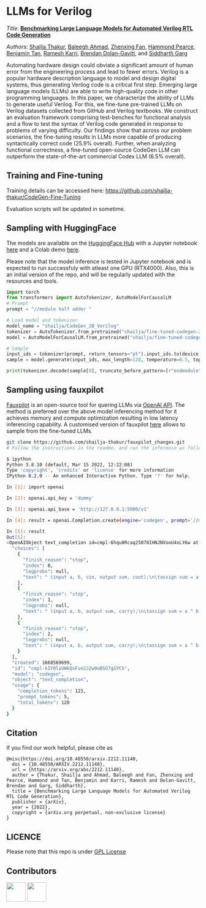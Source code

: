 # LLMs for Verilog 

*Title*: [__Benchmarking Large Language Models for Automated Verilog RTL Code Generation__](https://arxiv.org/abs/2212.11140)

*Authors*: [Shailja Thakur](https://shailja-thakur.github.io/), [Baleegh Ahmad](), [Zhenxing Fan](), [Hammond Pearce](), [Benjamin Tan](), [Ramesh Karri](), [Brendan Dolan-Gavitt](), and [Siddharth Garg]() 

Automating hardware design could obviate a significant amount of human error from the engineering process and lead to fewer errors. 
Verilog is a popular hardware description language to model and design digital systems, thus generating Verilog code is a critical first step. 
Emerging large language models (LLMs) are able to write high-quality code in other programming languages. 
In this paper, we characterize the ability of LLMs to generate useful Verilog. For this, we fine-tune pre-trained LLMs on Verilog datasets collected from GitHub and Verilog textbooks.
We construct an evaluation framework comprising test-benches for functional analysis and a flow to test the syntax of Verilog code generated in response to problems of varying difficulty. 
Our findings show that across our problem scenarios, the fine-tuning results in LLMs more capable of producing syntactically correct code (25.9\% overall).
Further, when analyzing functional correctness, a fine-tuned open-source CodeGen LLM can outperform the state-of-the-art commercial Codex LLM (6.5\% overall).

<!---
<p align="center">
  <img src="assets/two.gif" width="60%">
</p>
-->

## Training and Fine-tuning

Training details can be accessed here: https://github.com/shailja-thakur/CodeGen-Fine-Tuning

Evaluation scripts will be updated in sometime.
<!--
https://github.com/shailja-thakur/benchmarking-LLM-Verilog/scripts
-->
## Sampling with HuggingFace

The models are available on the [HuggingFace Hub](https://huggingface.co/models?search=verilog) with a Jupyter notebook [here](https://github.com/shailja-thakur/benchmarking-LLM-Verilog/blob/main/VGen_Demo_notebook.ipynb) and a Colab demo [here](https://colab.research.google.com/drive/XYZ?usp=sharing).

Please note that the model inference is tested in Jupyter notebook and is expected to run successfuly with atleast one GPU (RTX4000). Also, this is an initial version of the repo, and will be regularly updated with the resources and tools.


```python
import torch
from transformers import AutoTokenizer, AutoModelForCausalLM
# Prompt
prompt = "//module half adder "

# Load model and tokenizer
model_name = "shailja/CodeGen_2B_Verilog"
tokenizer = AutoTokenizer.from_pretrained("shailja/fine-tuned-codegen-2B-Verilog")
model = AutoModelForCausalLM.from_pretrained("shailja/fine-tuned-codegen-2B-Verilog").to(device)

# Sample
input_ids = tokenizer(prompt, return_tensors="pt").input_ids.to(device)
sample = model.generate(input_ids, max_length=128, temperature=0.5, top_p=0.9)

print(tokenizer.decode(sample[0], truncate_before_pattern=[r"endmodule"]) + "endmodule")
```

## Sampling using fauxpilot

[Fauxpilot](https://github.com/moyix/fauxpilot) is an open-source tool for quering LLMs via [OpenAI API](https://beta.openai.com/docs/api-reference/). The method is preferred over the above model inferencing method for it achieves memory and compute optimization resulting in low latency inferencing capability. A customised version of fauxpilot [here](https://github.com/shailja-thakur/fauxpilot_changes) allows to sample from the fine-tuned LLMs.

```sh
git clone https://github.com/shailja-thakur/fauxpilot_changes.git
# Follow the instructions in the readme, and run the inference as follows:

$ ipython
Python 3.8.10 (default, Mar 15 2022, 12:22:08) 
Type 'copyright', 'credits' or 'license' for more information
IPython 8.2.0 -- An enhanced Interactive Python. Type '?' for help.

In [1]: import openai

In [2]: openai.api_key = 'dummy'

In [3]: openai.api_base = 'http://127.0.0.1:5000/v1'

In [4]: result = openai.Completion.create(engine='codegen', prompt='//module half adder', max_tokens=100, temperature=0.1, n=3,top_p=1.0, stop=["endmodule"])

In [5]: result
Out[5]: 
<OpenAIObject text_completion id=cmpl-6hqu8Rcaq25078IHNJNVooU4xLY6w at 0x7f602c3d2f40> JSON: {
  "choices": [
    {
      "finish_reason": "stop",
      "index": 0,
      "logprobs": null,
      "text": " (input a, b, cin, output sum, cout);\n\tassign sum = a ^ b ^ cin;\n\tassign cout = (a & b) | (a & cin) | (b & cin);\n"
    },
    {
      "finish_reason": "stop",
      "index": 1,
      "logprobs": null,
      "text": " (input a, b, output sum, carry);\n\tassign sum = a ^ b;\n\tassign carry = a & b;\n"
    },
    {
      "finish_reason": "stop",
      "index": 2,
      "logprobs": null,
      "text": " (input a, b, output sum, carry);\n\tassign sum = a ^ b;\n\tassign carry = a & b;\n"
    }
  ],
  "created": 1668569699,
  "id": "cmpl-kIY0lzUWkQsFve2J2w9oBSO7gGYCh",
  "model": "codegen",
  "object": "text_completion",
  "usage": {
    "completion_tokens": 123,
    "prompt_tokens": 5,
    "total_tokens": 128
  }
}
```

## Citation

If you find our work helpful, please cite as
```
@misc{https://doi.org/10.48550/arxiv.2212.11140,
  doi = {10.48550/ARXIV.2212.11140},
  url = {https://arxiv.org/abs/2212.11140},
  author = {Thakur, Shailja and Ahmad, Baleegh and Fan, Zhenxing and Pearce, Hammond and Tan, Benjamin and Karri, Ramesh and Dolan-Gavitt, Brendan and Garg, Siddharth},
  title = {Benchmarking Large Language Models for Automated Verilog RTL Code Generation},
  publisher = {arXiv},
  year = {2022},
  copyright = {arXiv.org perpetual, non-exclusive license}
}

```

## LICENCE

Please note that this repo is under [GPL License](LICENSE)

## Contributors
<a href="https://github.com/shailja-thakur"> <img src="https://avatars.githubusercontent.com/u/3057541?v=4" width="50" /></a> 
<a href="https://github.com/baleegh"> <img src="https://avatars.githubusercontent.com/u/36158742?v=4" width="50" /></a>
<!-- <a href="https://github.com/Baigker">  <img src="https://avatars.githubusercontent.com/u/81303490?v=4"  width="50" /></a> -->
